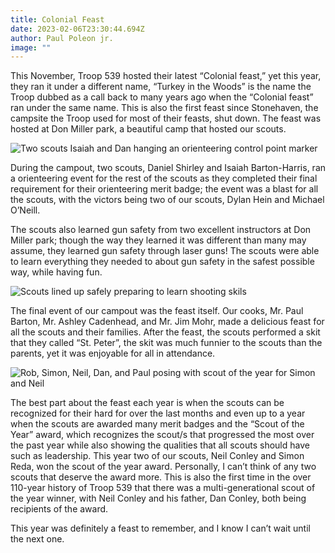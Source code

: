```yaml
---
title: Colonial Feast
date: 2023-02-06T23:30:44.694Z
author: Paul Poleon jr.
image: ""
---
```

This November, Troop 539 hosted their latest “Colonial feast,” yet this year, they ran it under a different name, “Turkey in the Woods” is the name the Troop dubbed as a call back to many years ago when the “Colonial feast” ran under the same name. This is also the first feast since Stonehaven, the campsite the Troop used for most of their feasts, shut down. The feast was hosted at Don Miller park, a beautiful camp that hosted our scouts. 

![Two scouts Isaiah and Dan hanging an orienteering control point marker](img/img_0884.jpg "Isaiah and Dan prepping the course")

During the campout, two scouts, Daniel Shirley and Isaiah Barton-Harris, ran a orienteering event for the rest of the scouts as they completed their final requirement for their orienteering merit badge; the event was a blast for all the scouts, with the victors being two of our scouts, Dylan Hein and Michael O’Neill. 

The scouts also learned gun safety from two excellent instructors at Don Miller park; though the way they learned it was different than many may assume, they learned gun safety through laser guns! The scouts were able to learn everything they needed to about gun safety in the safest possible way, while having fun. 

![Scouts lined up safely preparing to learn shooting skils](img/pxl_20221112_150037540.jpg "Gun safety")

The final event of our campout was the feast itself. Our cooks, Mr. Paul Barton, Mr. Ashley Cadenhead, and Mr. Jim Mohr, made a delicious feast for all the scouts and their families. After the feast, the scouts performed a skit that they called “St. Peter”, the skit was much funnier to the scouts than the parents, yet it was enjoyable for all in attendance. 

![Rob, Simon, Neil, Dan, and Paul posing with scout of the year for Simon and Neil](img/unnamed.jpg "Scouts of the Year")

The best part about the feast each year is when the scouts can be recognized for their hard for over the last months and even up to a year when the scouts are awarded many merit badges and the “Scout of the Year” award, which recognizes the scout/s that progressed the most over the past year while also showing the qualities that all scouts should have such as leadership. This year two of our scouts, Neil Conley and Simon Reda, won the scout of the year award. Personally, I can’t think of any two scouts that deserve the award more. This is also the first time in the over 110-year history of Troop 539 that there was a multi-generational scout of the year winner, with Neil Conley and his father, Dan Conley, both being recipients of the award. 

This year was definitely a feast to remember, and I know I can’t wait until the next one.